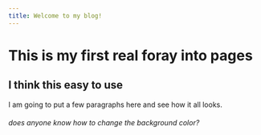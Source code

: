 ```yaml
---
title: Welcome to my blog!
---
```

# This is my first real foray into pages
## I think this easy to use
I am going to put a few paragraphs here and see how it all looks.

###### does anyone know how to change the background color?
